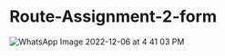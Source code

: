 # Route-Assignment-2-form
![WhatsApp Image 2022-12-06 at 4 41 03 PM](https://user-images.githubusercontent.com/62140280/222279133-fe907f1f-172a-4cb0-bf6e-ab2235242f86.jpeg)
